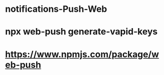 # notifications-Push-Web
# npx web-push generate-vapid-keys
# https://www.npmjs.com/package/web-push

